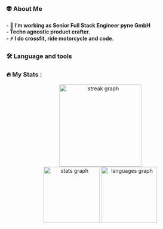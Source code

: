 <h3 align="left">👽  About Me</h3>
<h4 align="left">- 🔭 I’m working as Senior Full Stack Engineer pyne GmbH <br>- Techn agnostic product crafter.<br>- ⚡ I do crossfit, ride motorcycle and code.</h4>
<h3 align="left">🛠 Language and tools</h3>
<h3 align="left">🔥   My Stats :</h3>
<div align="center">
  <img src="https://streak-stats.demolab.com?user=berkantay&locale=en&mode=daily&theme=dark&hide_border=false&border_radius=5&order=3" height="220" alt="streak graph"  />
</div>
<div align="center">
  <img src="https://github-readme-stats.vercel.app/api?username=berkantay&hide_title=false&hide_rank=false&show_icons=true&include_all_commits=true&count_private=true&disable_animations=false&theme=city_lights&locale=en&hide_border=false&order=1" height="150" alt="stats graph"  />
  <img src="https://github-readme-stats.vercel.app/api/top-langs?username=berkantay&locale=en&hide_title=false&layout=compact&card_width=320&langs_count=5&theme=dracula&hide_border=false&order=2" height="150" alt="languages graph"  />
</div>
